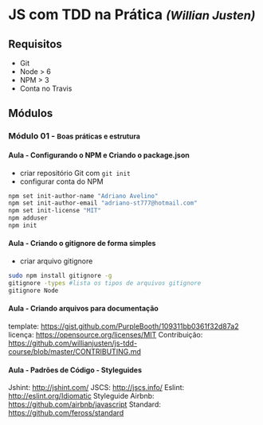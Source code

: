 # JS com TDD na Prática ___<small>(Willian Justen)</small>___

## Requisitos
- Git
- Node > 6
- NPM > 3
- Conta no Travis

## Módulos

### Módulo 01 - <small>Boas práticas e estrutura</small>

#### Aula - Configurando o NPM e Criando o package.json

- criar repositório Git com `git init`
- configurar conta do NPM
```bash
npm set init-author-name "Adriano Avelino"
npm set init-author-email "adriano-st777@hotmail.com"
npm set init-license "MIT"
npm adduser
npm init
```

#### Aula - Criando o gitignore de forma simples
- criar arquivo gitignore
```bash
sudo npm install gitignore -g
gitignore -types #lista os tipos de arquivos gitignore
gitignore Node
```

#### Aula - Criando arquivos para documentação
template: https://gist.github.com/PurpleBooth/109311bb0361f32d87a2
licença: https://opensource.org/licenses/MIT
Contribuição: https://github.com/willianjusten/js-tdd-course/blob/master/CONTRIBUTING.md

#### Aula - Padrões de Código - Styleguides
Jshint: http://jshint.com/
JSCS: http://jscs.info/
Eslint: http://eslint.org/Idiomatic
Styleguide Airbnb: https://github.com/airbnb/javascript
Standard: https://github.com/feross/standard
